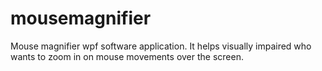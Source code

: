 # mousemagnifier
Mouse magnifier wpf software application. It helps visually impaired who wants to zoom in on mouse movements over the screen.
